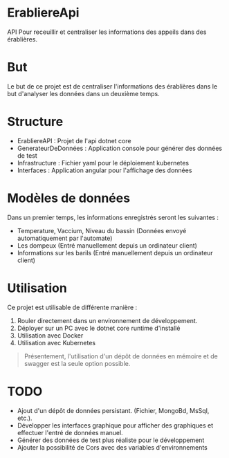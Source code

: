 # ErabliereApi
API Pour receuillir et centraliser les informations des appeils dans des érablières.

# But
Le but de ce projet est de centraliser l'informations des érablières dans le but d'analyser les données dans un deuxième temps.

# Structure
- ErabliereAPI : Projet de l'api dotnet core
- GenerateurDeDonnées : Application console pour générer des données de test
- Infrastructure : Fichier yaml pour le déploiement kubernetes
- Interfaces : Application angular pour l'affichage des données

# Modèles de données
Dans un premier temps, les informations enregistrés seront les suivantes :

- Temperature, Vaccium, Niveau du bassin (Données envoyé automatiquement par l'automate)
- Les dompeux (Entré manuellement depuis un ordinateur client)
- Informations sur les barils (Entré manuellement depuis un ordinateur client)

# Utilisation

Ce projet est utilisable de différente manière :
1. Rouler directement dans un environnement de développement.
2. Déployer sur un PC avec le dotnet core runtime d'installé
2. Utilisation avec Docker
3. Utilisation avec Kubernetes

> Présentement, l'utilisation d'un dépôt de données en mémoire et de swagger est la seule option possible.

# TODO

- Ajout d'un dépôt de données persistant. (Fichier, MongoBd, MsSql, etc.).
- Développer les interfaces graphique pour afficher des graphiques et effectuer l'entré de données manuel.
- Générer des données de test plus réaliste pour le développement
- Ajouter la possibilité de Cors avec des variables d'environnements